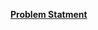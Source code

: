 **[Problem Statment](https://leetcode.com/problems/longest-substring-with-at-least-k-repeating-characters/)**